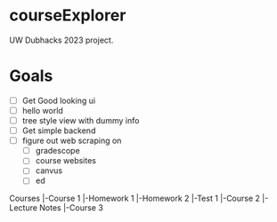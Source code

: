 # courseExplorer
UW Dubhacks 2023 project.


# Goals
 - [ ] Get Good looking ui
  - [ ] hello world
  - [ ] tree style view with dummy info
 - [ ] Get simple backend
  - [ ] figure out web scraping on
    - [ ] gradescope
    - [ ] course websites
    - [ ] canvus
    - [ ] ed

Courses
|-Course 1
  |-Homework 1
  |-Homework 2
  |-Test 1
|-Course 2
  |-Lecture Notes
|-Course 3